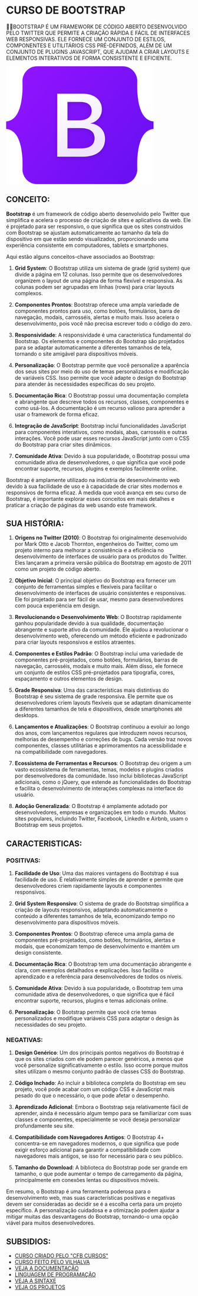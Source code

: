 # CURSO DE BOOTSTRAP
👨‍⚖️BOOTSTRAP É UM FRAMEWORK DE CÓDIGO ABERTO DESENVOLVIDO PELO TWITTER QUE PERMITE A CRIAÇÃO RÁPIDA E FÁCIL DE INTERFACES WEB RESPONSIVAS. ELE FORNECE UM CONJUNTO DE ESTILOS, COMPONENTES E UTILITÁRIOS CSS PRÉ-DEFINIDOS, ALÉM DE UM CONJUNTO DE PLUGINS JAVASCRIPT, QUE AJUDAM A CRIAR LAYOUTS E ELEMENTOS INTERATIVOS DE FORMA CONSISTENTE E EFICIENTE.

<img src="FOTO.png" align="center" width="400"> <br>

## CONCEITO:
**Bootstrap** é um framework de código aberto desenvolvido pelo Twitter que simplifica e acelera o processo de criação de sites e aplicativos da web. Ele é projetado para ser responsivo, o que significa que os sites construídos com Bootstrap se ajustam automaticamente ao tamanho da tela do dispositivo em que estão sendo visualizados, proporcionando uma experiência consistente em computadores, tablets e smartphones.

Aqui estão alguns conceitos-chave associados ao Bootstrap:

1. **Grid System**: O Bootstrap utiliza um sistema de grade (grid system) que divide a página em 12 colunas. Isso permite que os desenvolvedores organizem o layout de uma página de forma flexível e responsiva. As colunas podem ser agrupadas em linhas (rows) para criar layouts complexos.

2. **Componentes Prontos**: Bootstrap oferece uma ampla variedade de componentes prontos para uso, como botões, formulários, barra de navegação, modais, carrosséis, alertas e muito mais. Isso acelera o desenvolvimento, pois você não precisa escrever todo o código do zero.

3. **Responsividade**: A responsividade é uma característica fundamental do Bootstrap. Os elementos e componentes do Bootstrap são projetados para se adaptar automaticamente a diferentes tamanhos de tela, tornando o site amigável para dispositivos móveis.

4. **Personalização**: O Bootstrap permite que você personalize a aparência dos seus sites por meio do uso de temas personalizados e modificação de variáveis CSS. Isso permite que você adapte o design do Bootstrap para atender às necessidades específicas do seu projeto.

5. **Documentação Rica**: O Bootstrap possui uma documentação completa e abrangente que descreve todos os recursos, classes, componentes e como usá-los. A documentação é um recurso valioso para aprender a usar o framework de forma eficaz.

6. **Integração de JavaScript**: Bootstrap inclui funcionalidades JavaScript para componentes interativos, como modais, abas, carrosséis e outras interações. Você pode usar esses recursos JavaScript junto com o CSS do Bootstrap para criar sites dinâmicos.

7. **Comunidade Ativa**: Devido à sua popularidade, o Bootstrap possui uma comunidade ativa de desenvolvedores, o que significa que você pode encontrar suporte, recursos, plugins e exemplos facilmente online.

Bootstrap é amplamente utilizado na indústria de desenvolvimento web devido à sua facilidade de uso e à capacidade de criar sites modernos e responsivos de forma eficaz. À medida que você avança em seu curso de Bootstrap, é importante explorar esses conceitos em mais detalhes e praticar a criação de páginas da web usando este framework.

## SUA HISTÓRIA:
1. **Origens no Twitter (2010)**: O Bootstrap foi originalmente desenvolvido por Mark Otto e Jacob Thornton, engenheiros do Twitter, como um projeto interno para melhorar a consistência e a eficiência no desenvolvimento de interfaces de usuário para os produtos do Twitter. Eles lançaram a primeira versão pública do Bootstrap em agosto de 2011 como um projeto de código aberto.

2. **Objetivo Inicial**: O principal objetivo do Bootstrap era fornecer um conjunto de ferramentas simples e flexíveis para facilitar o desenvolvimento de interfaces de usuário consistentes e responsivas. Ele foi projetado para ser fácil de usar, mesmo para desenvolvedores com pouca experiência em design.

3. **Revolucionando o Desenvolvimento Web**: O Bootstrap rapidamente ganhou popularidade devido à sua qualidade, documentação abrangente e suporte ativo da comunidade. Ele ajudou a revolucionar o desenvolvimento web, oferecendo um método eficiente e padronizado para criar layouts responsivos e estilos atraentes.

4. **Componentes e Estilos Padrão**: O Bootstrap inclui uma variedade de componentes pré-projetados, como botões, formulários, barras de navegação, carrosséis, modais e muito mais. Além disso, ele fornece um conjunto de estilos CSS pré-projetados para tipografia, cores, espaçamento e outros elementos de design.

5. **Grade Responsiva**: Uma das características mais distintivas do Bootstrap é seu sistema de grade responsiva. Ele permite que os desenvolvedores criem layouts flexíveis que se adaptam dinamicamente a diferentes tamanhos de tela e dispositivos, desde smartphones até desktops.

6. **Lançamentos e Atualizações**: O Bootstrap continuou a evoluir ao longo dos anos, com lançamentos regulares que introduzem novos recursos, melhorias de desempenho e correções de bugs. Cada versão traz novos componentes, classes utilitárias e aprimoramentos na acessibilidade e na compatibilidade com navegadores.

7. **Ecossistema de Ferramentas e Recursos**: O Bootstrap deu origem a um vasto ecossistema de ferramentas, temas, modelos e plugins criados por desenvolvedores da comunidade. Isso inclui bibliotecas JavaScript adicionais, como o jQuery, que estende as funcionalidades do Bootstrap e facilita o desenvolvimento de interações complexas na interface do usuário.

8. **Adoção Generalizada**: O Bootstrap é amplamente adotado por desenvolvedores, empresas e organizações em todo o mundo. Muitos sites populares, incluindo Twitter, Facebook, LinkedIn e Airbnb, usam o Bootstrap em seus projetos.

## CARACTERISTICAS:
### POSITIVAS:
1. **Facilidade de Uso**: Uma das maiores vantagens do Bootstrap é sua facilidade de uso. É relativamente simples de aprender e permite que desenvolvedores criem rapidamente layouts e componentes responsivos.

2. **Grid System Responsivo**: O sistema de grade do Bootstrap simplifica a criação de layouts responsivos, adaptando automaticamente o conteúdo a diferentes tamanhos de tela, economizando tempo no desenvolvimento para dispositivos móveis.

3. **Componentes Prontos**: O Bootstrap oferece uma ampla gama de componentes pré-projetados, como botões, formulários, alertas e modais, que economizam tempo de desenvolvimento e mantêm um design consistente.

4. **Documentação Rica**: O Bootstrap tem uma documentação abrangente e clara, com exemplos detalhados e explicações. Isso facilita o aprendizado e a referência para desenvolvedores de todos os níveis.

5. **Comunidade Ativa**: Devido à sua popularidade, o Bootstrap tem uma comunidade ativa de desenvolvedores, o que significa que é fácil encontrar suporte, recursos, plugins e temas adicionais online.

6. **Personalização**: O Bootstrap permite que você crie temas personalizados e modifique variáveis CSS para adaptar o design às necessidades do seu projeto.

### NEGATIVAS:
1. **Design Genérico**: Um dos principais pontos negativos do Bootstrap é que os sites criados com ele podem parecer genéricos, a menos que você personalize significativamente o estilo. Isso ocorre porque muitos sites utilizam o mesmo conjunto padrão de classes CSS do Bootstrap.

2. **Código Inchado**: Ao incluir a biblioteca completa do Bootstrap em seu projeto, você pode acabar com um código CSS e JavaScript mais pesado do que o necessário, o que pode afetar o desempenho.

3. **Aprendizado Adicional**: Embora o Bootstrap seja relativamente fácil de aprender, ainda é necessário algum tempo para se familiarizar com suas classes e componentes, especialmente se você deseja personalizar profundamente seu site.

4. **Compatibilidade com Navegadores Antigos**: O Bootstrap 4+ concentra-se em navegadores modernos, o que significa que pode exigir esforço adicional para garantir a compatibilidade com navegadores mais antigos, se isso for necessário para o seu público.

5. **Tamanho do Download**: A biblioteca do Bootstrap pode ser grande em tamanho, o que pode aumentar o tempo de carregamento da página, principalmente em conexões lentas ou dispositivos móveis.

Em resumo, o Bootstrap é uma ferramenta poderosa para o desenvolvimento web, mas suas características positivas e negativas devem ser consideradas ao decidir se é a escolha certa para um projeto específico. A personalização cuidadosa e a otimização podem ajudar a mitigar muitas das desvantagens do Bootstrap, tornando-o uma opção viável para muitos desenvolvedores.

## SUBSIDIOS:
- [CURSO CRIADO PELO "CFB CURSOS"](https://youtube.com/playlist?list=PLx4x_zx8csUgop9qBqm6ReuNa3XraZBrc&si=-dTQXKJyfgC5zBGR)
- [CURSO FEITO PELO VILHALVA](https://github.com/VILHALVA)
- [VEJA A DOCUMENTAÇÃO](https://getbootstrap.com/docs/5.3/getting-started/introduction/)
- [LINGUAGEM DE PROGRAMAÇÃO](https://github.com/VILHALVA/CURSO-DE-HTML-E-CSS)
- [VEJA A SINTAXE](./SINTAXE.md)
- [VEJA OS PROJETOS](https://github.com/VILHALVA?tab=repositories&q=topic:BOOTSTRAP)
